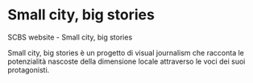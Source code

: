 # Small city, big stories
SCBS website - Small city, big stories

Small city, big stories è un progetto di visual journalism
che racconta le potenzialità nascoste della dimensione locale
attraverso le voci dei suoi protagonisti.
